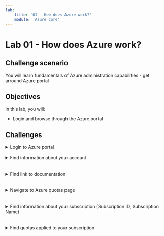 ```yaml
---
lab:
    title: '01 - How does Azure work?'
    module: 'Azure Core'
---
```


# Lab 01 - How does Azure work?

## Challenge scenario

You will learn fundamentals of Azure administration capabilities - get arround Azure portal

## Objectives

In this lab, you will:

+ Login and browse through the Azure portal



## Challenges

<details>
  <summary markdown="span">Login to Azure portal</summary>

#### Login to Azure portal

1. Navigate to portal.azure.com
1. Login using provided credentials

</details>

<br>

<details>
  <summary markdown="span">Find information about your account</summary>

#### Login to Azure portal

1. Click on the name on the top right of the portal
1. Click on View Account
1. Navigate to https://myaccount.microsoft.com/


</details>
<br/>
<br/>

<details>
  <summary markdown="span">Find link to documentation</summary>

1. Click on question mark on the top right 
or
1. Click on link on the bottom left of the front page

</details>
<br/>
<br/>

<details>
  <summary markdown="span">Navigate to Azure quotas page</summary>

1. use seach bar in the documentation to search for term "view Quota"
1. https://learn.microsoft.com/en-us/azure/quotas/view-quotas


</details>
<br/>
<br/>


<details>
  <summary markdown="span">Find information about your subscription (Subscription ID, Subscription Name) </summary>

1. Switch back to Azure portal tab
1. In the Azure portal, search for and select **Subscriptions**
1. Click on your subscription


</details>
<br/>
<br/>

<details>
  <summary markdown="span">Find quotas applied to your subscription </summary>

1. In the Azure portal, search for and select **Subscriptions**
1. Click on your subscription
1. In the left menu, click on Budgets


</details>